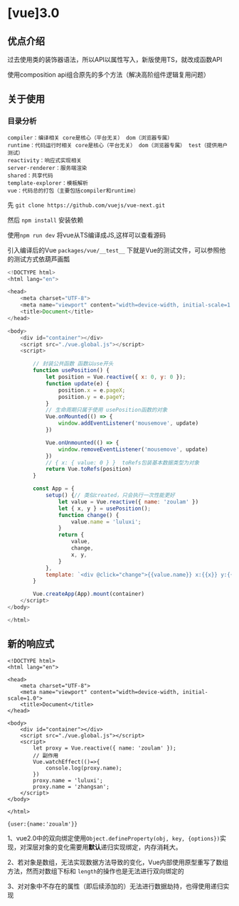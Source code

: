 # \[vue\]3.0

## 优点介绍

过去使用类的装饰器语法，所以API以属性写入，新版使用TS，就改成函数API

使用composition api组合原先的多个方法（解决高阶组件逻辑复用问题）

## 关于使用

### 目录分析

```text
compiler：编译相关 core是核心（平台无关） dom（浏览器专属）
runtime：代码运行时相关 core是核心（平台无关） dom（浏览器专属） test（提供用户测试）
reactivity：响应式实现相关
server-renderer：服务端渲染
shared：共享代码
template-explorer：模板解析
vue：代码总的打包（主要包括compiler和runtime）
```

先 `git clone https://github.com/vuejs/vue-next.git`

然后 `npm install` 安装依赖

使用`npm run dev` 将vue从TS编译成JS,这样可以查看源码

引入编译后的Vue `packages/vue/__test__` 下就是Vue的测试文件，可以参照他的测试方式依葫芦画瓢

```javascript
<!DOCTYPE html>
<html lang="en">

<head>
    <meta charset="UTF-8">
    <meta name="viewport" content="width=device-width, initial-scale=1.0">
    <title>Document</title>
</head>

<body>
    <div id="container"></div>
    <script src="./vue.global.js"></script>
    <script>

        // 封装公共函数 函数以use开头
        function usePosition() {
            let position = Vue.reactive({ x: 0, y: 0 });
            function update(e) {
                position.x = e.pageX;
                position.y = e.pageY;
            }
            // 生命周期只属于使用 usePosition函数的对象
            Vue.onMounted(() => {
                window.addEventListener('mousemove', update)
            })

            Vue.onUnmounted(() => {
                window.removeEventListener('mousemove', update)
            })
            // { x: { value: 0 } }  toRefs包装基本数据类型为对象
            return Vue.toRefs(position)
        }

        const App = {
            setup() {// 类似created，只会执行一次性能更好
                let value = Vue.reactive({ name: 'zoulam' })
                let { x, y } = usePosition();
                function change() {
                    value.name = 'luluxi';
                }
                return {
                    value,
                    change,
                    x, y,
                }
            },
            template: `<div @click="change">{{value.name}} x:{{x}} y:{{y}}</div>`
        }

        Vue.createApp(App).mount(container)
    </script>
</body>

</html>
```

## 新的响应式

```markup
<!DOCTYPE html>
<html lang="en">

<head>
    <meta charset="UTF-8">
    <meta name="viewport" content="width=device-width, initial-scale=1.0">
    <title>Document</title>
</head>

<body>
    <div id="container"></div>
    <script src="./vue.global.js"></script>
    <script>
        let proxy = Vue.reactive({ name: 'zoulam' });
        // 副作用
        Vue.watchEffect(()=>{
            console.log(proxy.name);
        })
        proxy.name = 'luluxi';
        proxy.name = 'zhangsan';
    </script>
</body>

</html>
```

`{user:{name:'zoualm'}}`

1、vue2.0中的双向绑定使用`Object.defineProperty(obj, key, {options})`实现，对深层对象的变化需要用**默认**递归实现绑定，内存消耗大。

2、若对象是数组，无法实现数据方法导致的变化，Vue内部使用原型重写了数组方法，然而对数组下标和 `length`的操作也是无法进行双向绑定的

3、对对象中不存在的属性（即后续添加的）无法进行数据劫持，也得使用递归实现

